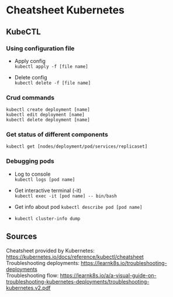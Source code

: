 # Cheatsheet Kubernetes

## KubeCTL

### Using configuration file
* Apply config  
```kubectl apply -f [file name]```

* Delete config  
```kubectl delete -f [file name]```

### Crud commands
```kubectl create deployment [name]```  
```kubectl edit deployment [name]```  
```kubectl delete deployment [name]```  

### Get status of different components
```kubectl get [nodes/deployment/pod/services/replicaset]```

### Debugging pods
* Log to console  
```kubectl logs [pod name]```

* Get interactive terminal (-it)  
```kubectl exec -it [pod name] -- bin/bash```

* Get info about pod
```kubectl describe pod [pod name]```

* ```kubectl cluster-info dump```

## Sources
Cheatsheet provided by Kubernetes: https://kubernetes.io/docs/reference/kubectl/cheatsheet  
Troubleshooting deployments: https://learnk8s.io/troubleshooting-deployments  
Troubleshooting flow: https://learnk8s.io/a/a-visual-guide-on-troubleshooting-kubernetes-deployments/troubleshooting-kubernetes.v2.pdf
